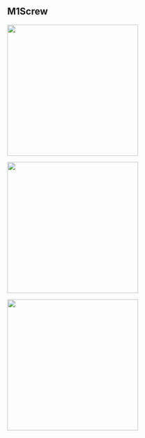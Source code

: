 ## M1Screw

<a href="https://www.patreon.com/catdev"><img src="https://raw.githubusercontent.com/SSPanel-UIM/Wiki/en/.github/patreon.png" width="300"></a>

<a href="https://www.vultr.com/?ref=8941355-8H"><img src="https://raw.githubusercontent.com/SSPanel-UIM/Wiki/en/.github/vultr.png" width="300"></a>

<a href="https://www.digitalocean.com/?refcode=50f1a3b6244c"><img src="https://raw.githubusercontent.com/SSPanel-UIM/Wiki/en/.github/do.png" width="300"></a>